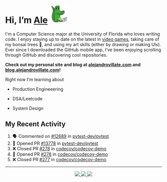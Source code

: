 <!---
Credit to @wei and @AlexanderWangY for inspiration
--->

<p>
  <h1>
    Hi, I’m <a href="https://github.com/aleguy02">Ale</a>
    <img src="public/images/gator.png" width="60">
  </h1>
<p/>

I'm a Computer Science major at the University of Florida who loves writing code.
I enjoy staying up to date on the latest in <a href="https://www.youtube.com/c/SkillUp" target="_blank">video games</a>, 
taking care of my bonsai trees 🌱, 
and using my art skills (either by drawing or making UIs).
Ever since I downloaded the GitHub mobile app, I’ve been enjoying scrolling through GitHub and discovering cool repositories.

**Check out my personal site and blog at [alejandrovillate.com](https://alejandrovillate.com) and [blog.alejandrovillate.com](https://blog.alejandrovillate.com)!**


Right now I'm learning about
- Production Engineeering
- DSA/Leetcode
- System Design

  <!--- TODO: add button to follow profile here --->

<h2>My Recent Activity</h2>

<!--START_SECTION:activity-->
1. 🗣 Commented on [#12689](https://github.com/pytest-dev/pytest/issues/12689#issuecomment-3359422103) in [pytest-dev/pytest](https://github.com/pytest-dev/pytest)
2. 💪 Opened PR [#13778](undefined) in [pytest-dev/pytest](https://github.com/pytest-dev/pytest)
3. ❌ Closed PR [#278](undefined) in [codecov/codecov-demo](https://github.com/codecov/codecov-demo)
4. 💪 Opened PR [#278](undefined) in [codecov/codecov-demo](https://github.com/codecov/codecov-demo)
5. ❌ Closed PR [#277](undefined) in [codecov/codecov-demo](https://github.com/codecov/codecov-demo)
<!--END_SECTION:activity-->


-----
<p align="center">
  <a href="https://github.com/aleguy02">
    <img src="https://img.shields.io/badge/github-@aleguy02-211F1F?logo=github&logoColor=white&style=flat-square" />
  </a>
  <a href="https://www.linkedin.com/in/alejandrovillate1/">
    <img src="https://img.shields.io/badge/linkedin-Alejandro_Villate-0072B1?logo=linkedin&style=flat-square" />
  </a>
  <a href="https://www.alejandrovillate.com">
    <img src="https://img.shields.io/badge/me-327d47" />
  </a>
</p>
